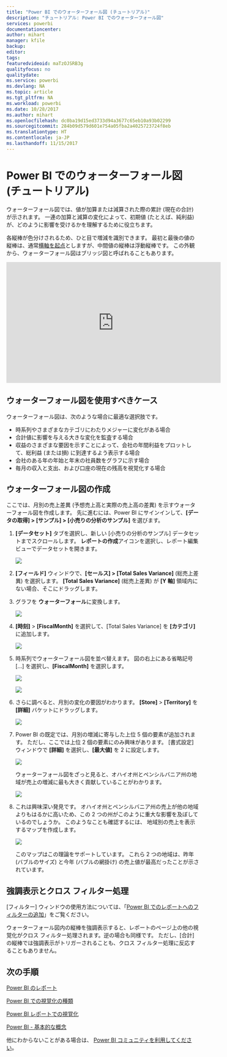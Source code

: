 ```yaml
---
title: "Power BI でのウォーターフォール図 (チュートリアル)"
description: "チュートリアル: Power BI でのウォーターフォール図"
services: powerbi
documentationcenter: 
author: mihart
manager: kfile
backup: 
editor: 
tags: 
featuredvideoid: maTzOJSRB3g
qualityfocus: no
qualitydate: 
ms.service: powerbi
ms.devlang: NA
ms.topic: article
ms.tgt_pltfrm: NA
ms.workload: powerbi
ms.date: 10/28/2017
ms.author: mihart
ms.openlocfilehash: dc0ba19d15ed3733d94a3677c65eb10a93b02299
ms.sourcegitcommit: 284b09d579d601e754a05fba2a4025723724f8eb
ms.translationtype: HT
ms.contentlocale: ja-JP
ms.lasthandoff: 11/15/2017
---
```

# <a name="waterfall-charts-in-power-bi-tutorial"></a>Power BI でのウォーターフォール図 (チュートリアル)
ウォーターフォール図では、値が加算または減算された際の累計 (現在の合計) が示されます。 一連の加算と減算の変化によって、初期値 (たとえば、純利益) が、どのように影響を受けるかを理解するために役立ちます。

各縦棒が色分けされるため、ひと目で増減を識別できます。 最初と最後の値の縦棒は、通常[横軸を起点](https://support.office.com/article/Create-a-waterfall-chart-in-Office-2016-for-Windows-8de1ece4-ff21-4d37-acd7-546f5527f185#BKMK_Float "横軸を起点")としますが、中間値の縦棒は浮動縦棒です。 この外観から、ウォーターフォール図はブリッジ図と呼ばれることもあります。

<iframe width="560" height="315" src="https://www.youtube.com/embed/maTzOJSRB3g?list=PL1N57mwBHtN0JFoKSR0n-tBkUJHeMP2cP" frameborder="0" allowfullscreen></iframe>

## <a name="when-to-use-a-waterfall-chart"></a>ウォーターフォール図を使用すべきケース
ウォーターフォール図は、次のような場合に最適な選択肢です。

* 時系列やさまざまなカテゴリにわたりメジャーに変化がある場合
* 合計値に影響を与える大きな変化を監査する場合
* 収益のさまざまな要因を示すことによって、会社の年間利益をプロットして、総利益 (または損) に到達するよう表示する場合
* 会社のある年の年始と年末の社員数をグラフに示す場合
* 毎月の収入と支出、および口座の現在の残高を視覚化する場合 

## <a name="create-a-waterfall-chart"></a>ウォーターフォール図の作成
ここでは、月別の売上差異 (予想売上高と実際の売上高の差異) を示すウォーターフォール図を作成します。 先に進むには、Power BI にサインインして、**[データの取得] \> [サンプル] \> [小売りの分析のサンプル]** を選びます。 

1. **[データセット]** タブを選択し、新しい [小売りの分析のサンプル] データセットまでスクロールします。  **レポートの作成**アイコンを選択し、レポート編集ビューでデータセットを開きます。 
   
    ![](media/power-bi-visualization-waterfall-charts/power-bi-waterfall-report.png)
2. **[フィールド]** ウィンドウで、**[セールス] \> [Total Sales Variance]** (総売上差異) を選択します。 **[Total Sales Variance]** (総売上差異) が **[Y 軸]** 領域内にない場合、そこにドラッグします。
3. グラフを **ウォーターフォール**に変換します。 
   
    ![](media/power-bi-visualization-waterfall-charts/convertwaterfall.png)
4. **[時刻]** \> **[FiscalMonth]** を選択して、[Total Sales Variance] を **[カテゴリ]** に追加します。 
   
    ![](media/power-bi-visualization-waterfall-charts/power-bi-waterfall.png)
5. 時系列でウォーターフォール図を並べ替えます。 図の右上にある省略記号 [...] を選択し、**[FiscalMonth]** を選択します。
   
    ![](media/power-bi-visualization-waterfall-charts/power-bi-waterfall-sort.png)
   
    ![](media/power-bi-visualization-waterfall-charts/power-bi-waterfall-sorted.png)
6. さらに調べると、月別の変化の要因がわかります。 **[Store]** > **[Territory]** を **[詳細]** バケットにドラッグします。
   
    ![](media/power-bi-visualization-waterfall-charts/power-bi-waterfall-breakdown.png)
7. Power BI の既定では、月別の増減に寄与した上位 5 個の要素が追加されます。 ただし、ここでは上位 2 個の要素にのみ興味があります。  [書式設定] ウィンドウで **[詳細]** を選択し、**[最大値]** を 2 に設定します。
   
    ![](media/power-bi-visualization-waterfall-charts/power-bi-waterfall-breakdown-maximum.png)
   
    ウォーターフォール図をざっと見ると、オハイオ州とペンシルバニア州の地域が売上の増減に最も大きく貢献していることがわかります。 
   
    ![](media/power-bi-visualization-waterfall-charts/power-bi-waterfall-axis.png)
8. これは興味深い発見です。 オハイオ州とペンシルバニア州の売上が他の地域よりもはるかに高いため、この 2 つの州がこのように重大な影響を及ぼしているのでしょうか。  このようなことも確認するには、 地域別の売上を表示するマップを作成します。  
   
    ![](media/power-bi-visualization-waterfall-charts/power-bi-map.png)
   
    このマップはこの理論をサポートしています。  これら 2 つの地域は、昨年 (バブルのサイズ) と今年 (バブルの網掛け) の売上値が最高だったことが示されています。

## <a name="highlighting-and-cross-filtering"></a>強調表示とクロス フィルター処理
[フィルター] ウィンドウの使用方法については、「[Power BI でのレポートへのフィルターの追加](power-bi-report-add-filter.md)」をご覧ください。

ウォーターフォール図内の縦棒を強調表示すると、レポートのページ上の他の視覚化がクロス フィルター処理されます。逆の場合も同様です。 ただし、[合計] の縦棒では強調表示がトリガーされることも、クロス フィルター処理に反応することもありません。

## <a name="next-steps"></a>次の手順
[Power BI のレポート](service-reports.md)

[Power BI での視覚化の種類](power-bi-visualization-types-for-reports-and-q-and-a.md)

[Power BI レポートでの視覚化](power-bi-report-visualizations.md)

[Power BI - 基本的な概念](service-basic-concepts.md)

他にわからないことがある場合は、 [Power BI コミュニティを利用してください](http://community.powerbi.com/)。

